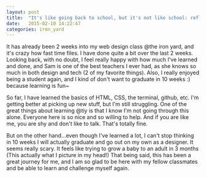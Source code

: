 ```yaml
---
layout: post
title:  "It's like going back to school, but it's not like school: reflections on the first 2 weeks of my web design class @the iron yard"
date:   2015-02-10 14:22:47
categories: iron_yard
---
```

It has already been 2 weeks into my web design class @the iron yard, and it's crazy how fast time files. I have done quite a bit over the last 2 weeks. Looking back, with no doubt, I feel really happy with how much I've learned and done, and Sam is one of the best teachers I ever had, as she knows so much in both design and tech (2 of my favorite things). Also, I really enjoyed being a student again, and I kind of don't want to graduate in 10 weeks :) because learning is fun~  

So far, I have learned the basics of HTML, CSS, the terminal, github, etc. I'm getting better at picking up new stuff, but I'm still struggling. One of the great things about learning @tiy is that I know I'm not going through this alone. Everyone here is so nice and so willing to help. And if you are like me, you are shy and don't like to talk. That's totally fine. 

But on the other hand...even though I've learned a lot, I can't stop thinking in 10 weeks I will actually graduate and go out on my own as a designer. It seems really scary. It feels like trying to grow a baby to an adult in 3 months (This actually what I picture in my head!) That being said, this has been a great journey for me, and I am so glad to be here with my fellow classmates and be able to learn and challenge myself again.
